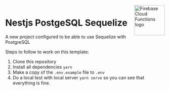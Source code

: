 <img src="https://d33wubrfki0l68.cloudfront.net/49c2be6f2607b5c12dd27f8ecc8521723447975d/f05c5/logo-small.cbbeba89.svg" alt="Firebase Cloud Functions logo" title="Firebase Cloud Functions" height="96" width="96" align="right"/>

# Nestjs PostgeSQL Sequelize

A new project configured to be able to use Sequelize with PostgreSQL

Steps to follow to work on this template:

 1. Clone this repository
 2. Install all dependencies `yarn`
 2. Make a copy of the `.env.example` file to `.env`
 3. Do a local test with local server `yarn serve` so you can see that everything is fine.
